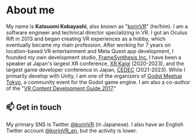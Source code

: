 # About me

My name is **Katsuomi Kobayashi**, also known as "[korinVR](https://x.com/korinVR_en)" (he/him). I am a software engineer and technical director specializing in VR. I got an Oculus Rift in 2013 and began creating VR experiences as a hobby, which eventually became my main profession. After working for 7 years on location-based VR entertainment and Meta Quest app development, I founded my own development studio, [FrameSynthesis Inc.](https://framesynthesis.com/) I have been a speaker at Japan's largest XR conference, [XR Kaigi](https://xrkaigi.com/) (2020-2023), and the largest game developer conference in Japan, [CEDEC](https://cedec.cesa.or.jp/) (2021-2023). While I primarily develop with Unity, I am one of the organizers of [Godot Meetup Tokyo](https://godot-jp.connpass.com/), a community event for the Godot game engine. I am also a co-author of the "[VR Content Development Guide 2017](https://www.amazon.co.jp/dp/B0722Y22FK)."

## 📫  Get in touch

My primary SNS is Twitter <a href="https://twitter.com/korinVR">@korinVR</a> (in Japanese). I also have an English Twitter account <a href="https://twitter.com/korinVR_en">@korinVR_en</a>, but the activity is lower.

